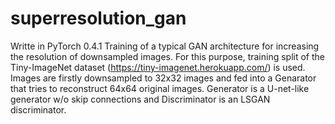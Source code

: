 # superresolution_gan
Writte in PyTorch 0.4.1
Training of a typical GAN architecture for increasing the resolution of downsampled images. For this purpose, training split of the Tiny-ImageNet dataset (https://tiny-imagenet.herokuapp.com/) is used. 
Images are firstly downsampled to 32x32 images and fed into a Genarator that tries to reconstruct 64x64 original images. Generator is a U-net-like generator w/o skip connections and Discriminator is an LSGAN  discriminator.
